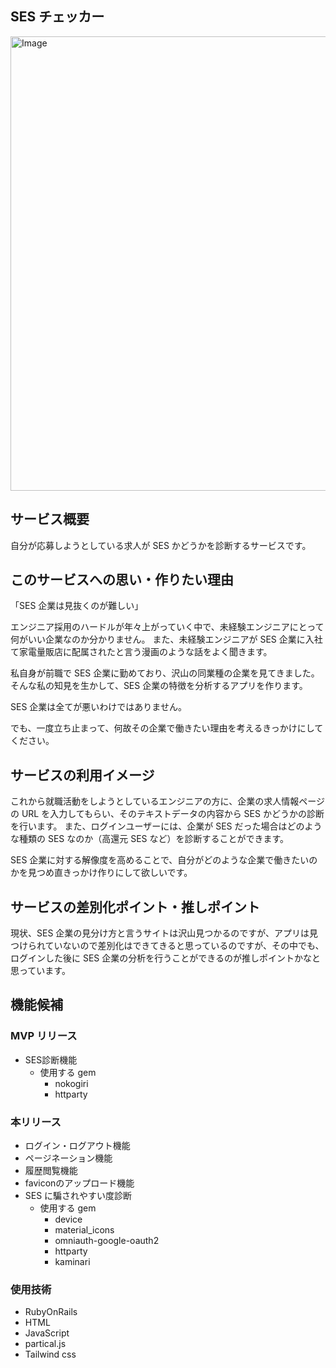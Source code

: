 ## SES チェッカー
<img width="1245" height="727" alt="Image" src="https://github.com/user-attachments/assets/1ae8e4a1-a31b-4a4d-acf4-276a942cff77" />


## サービス概要
自分が応募しようとしている求人が SES かどうかを診断するサービスです。

## このサービスへの思い・作りたい理由
「SES 企業は見抜くのが難しい」

エンジニア採用のハードルが年々上がっていく中で、未経験エンジニアにとって何がいい企業なのか分かりません。
また、未経験エンジニアが SES 企業に入社て家電量販店に配属されたと言う漫画のような話をよく聞きます。

私自身が前職で SES 企業に勤めており、沢山の同業種の企業を見てきました。そんな私の知見を生かして、SES 企業の特徴を分析するアプリを作ります。

SES 企業は全てが悪いわけではありません。

でも、一度立ち止まって、何故その企業で働きたい理由を考えるきっかけにしてください。

## サービスの利用イメージ
これから就職活動をしようとしているエンジニアの方に、企業の求人情報ページの URL を入力してもらい、そのテキストデータの内容から SES かどうかの診断を行います。
また、ログインユーザーには、企業が SES だった場合はどのような種類の SES なのか（高還元 SES など）を診断することができます。

SES 企業に対する解像度を高めることで、自分がどのような企業で働きたいのかを見つめ直きっかけ作りにして欲しいです。

## サービスの差別化ポイント・推しポイント
現状、SES 企業の見分け方と言うサイトは沢山見つかるのですが、アプリは見つけられていないので差別化はできてきると思っているのですが、その中でも、ログインした後に SES 企業の分析を行うことができるのが推しポイントかなと思っています。

## 機能候補
### MVP リリース
- SES診断機能
  - 使用する gem
    - nokogiri
    - httparty

### 本リリース
- ログイン・ログアウト機能
- ページネーション機能
- 履歴閲覧機能
- faviconのアップロード機能
- SES に騙されやすい度診断
  - 使用する gem
    - device
    - material_icons
    - omniauth-google-oauth2
    - httparty
    - kaminari

### 使用技術
- RubyOnRails
- HTML
- JavaScript
 - partical.js
- Tailwind css
